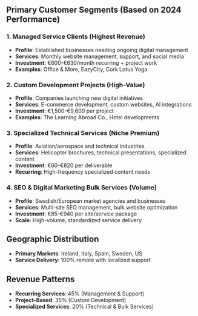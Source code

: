 ## Primary Customer Segments (Based on 2024 Performance)

### 1. Managed Service Clients (Highest Revenue)

- **Profile**: Established businesses needing ongoing digital management
- **Services**: Monthly website management, support, and social media
- **Investment**: €600-€630/month recurring + project work
- **Examples**: Office & More, EazyCity, Cork Lotus Yoga

### 2. Custom Development Projects (High-Value)

- **Profile**: Companies launching new digital initiatives
- **Services**: E-commerce development, custom websites, AI integrations
- **Investment**: €1,500-€9,600 per project
- **Examples**: The Learning Abroad Co., Hotel developments

### 3. Specialized Technical Services (Niche Premium)

- **Profile**: Aviation/aerospace and technical industries
- **Services**: Helicopter brochures, technical presentations, specialized content
- **Investment**: €60-€820 per deliverable
- **Recurring**: High-frequency specialized content needs

### 4. SEO & Digital Marketing Bulk Services (Volume)

- **Profile**: Swedish/European market agencies and businesses
- **Services**: Multi-site SEO management, bulk website optimization
- **Investment**: €85-€940 per site/service package
- **Scale**: High-volume, standardized service delivery

## Geographic Distribution

- **Primary Markets**: Ireland, Italy, Spain, Sweden, US
- **Service Delivery**: 100% remote with localized support

## Revenue Patterns

- **Recurring Services**: 45% (Management & Support)
- **Project-Based**: 35% (Custom Development)
- **Specialized Services**: 20% (Technical & Bulk Services)
